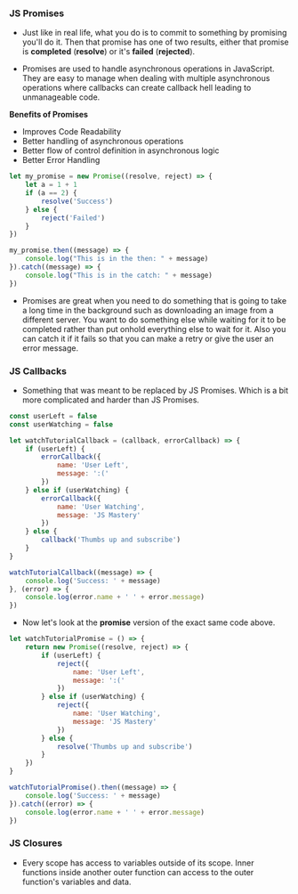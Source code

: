 ### JS Promises
- Just like in real life, what you do is to commit to something by promising you'll do it. Then that promise has one of two results, either that promise is **completed** (**resolve**) or it's **failed** (**rejected**).

- Promises are used to handle asynchronous operations in JavaScript. They are easy to manage when dealing with multiple asynchronous operations where callbacks can create callback hell leading to unmanageable code. 

**Benefits of Promises**
- Improves Code Readability
- Better handling of asynchronous operations
- Better flow of control definition in asynchronous logic
- Better Error Handling

```js
let my_promise = new Promise((resolve, reject) => {
    let a = 1 + 1
    if (a == 2) {
        resolve('Success')
    } else {
        reject('Failed')
    }
})

my_promise.then((message) => {
    console.log("This is in the then: " + message)
}).catch((message) => {
    console.log("This is in the catch: " + message)
})
```

- Promises are great when you need to do something that is going to take a long time in the background such as downloading an image from a different server. You want to do something else while waiting for it to be completed rather than put onhold everything else to wait for it. Also you can catch it if it fails so that you can make a retry or give the user an error message.

### JS Callbacks
- Something that was meant to be replaced by JS Promises. Which is a bit more complicated and harder than JS Promises.

```js
const userLeft = false
const userWatching = false

let watchTutorialCallback = (callback, errorCallback) => {
    if (userLeft) {
        errorCallback({
            name: 'User Left',
            message: ':('
        }) 
    } else if (userWatching) {
        errorCallback({
            name: 'User Watching',
            message: 'JS Mastery'
        })
    } else {
        callback('Thumbs up and subscribe')
    }
}

watchTutorialCallback((message) => {
    console.log('Success: ' + message)
}, (error) => {
    console.log(error.name + ' ' + error.message)
})
```

- Now let's look at the **promise** version of the exact same code above.

```js
let watchTutorialPromise = () => {
    return new Promise((resolve, reject) => {
        if (userLeft) {
            reject({
                name: 'User Left',
                message: ':('
            }) 
        } else if (userWatching) {
            reject({
                name: 'User Watching',
                message: 'JS Mastery'
            })
        } else {
            resolve('Thumbs up and subscribe')
        }
    })
}

watchTutorialPromise().then((message) => {
    console.log('Success: ' + message)
}).catch((error) => {
    console.log(error.name + ' ' + error.message)
})
```

### JS Closures
- Every scope has access to variables outside of its scope. Inner functions inside another outer function can access to the outer function's variables and data.
